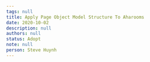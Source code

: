 ```yaml
---
tags: null
title: Apply Page Object Model Structure To Aharooms
date: 2020-10-02
description: null
authors: null
status: Adopt
note: null
person: Steve Huynh
---
```


